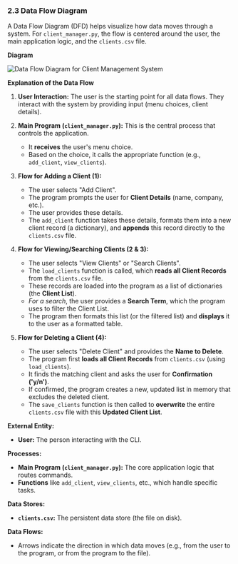 ### **2.3 Data Flow Diagram**

A Data Flow Diagram (DFD) helps visualize how data moves through a system. For `client_manager.py`, the flow is centered around the user, the main application logic, and the `clients.csv` file.

**Diagram**

![Data Flow Diagram for Client Management System](data_flow_diagram.png)

**Explanation of the Data Flow**

1.  **User Interaction:** The user is the starting point for all data flows. They interact with the system by providing input (menu choices, client details).

2.  **Main Program (`client_manager.py`):** This is the central process that controls the application.
    *   It **receives** the user's menu choice.
    *   Based on the choice, it calls the appropriate function (e.g., `add_client`, `view_clients`).

3.  **Flow for Adding a Client (1):**
    *   The user selects "Add Client".
    *   The program prompts the user for **Client Details** (name, company, etc.).
    *   The user provides these details.
    *   The `add_client` function takes these details, formats them into a new client record (a dictionary), and **appends** this record directly to the `clients.csv` file.

4.  **Flow for Viewing/Searching Clients (2 & 3):**
    *   The user selects "View Clients" or "Search Clients".
    *   The `load_clients` function is called, which **reads all Client Records** from the `clients.csv` file.
    *   These records are loaded into the program as a list of dictionaries (the **Client List**).
    *   *For a search*, the user provides a **Search Term**, which the program uses to filter the Client List.
    *   The program then formats this list (or the filtered list) and **displays** it to the user as a formatted table.

5.  **Flow for Deleting a Client (4):**
    *   The user selects "Delete Client" and provides the **Name to Delete**.
    *   The program first **loads all Client Records** from `clients.csv` (using `load_clients`).
    *   It finds the matching client and asks the user for **Confirmation ('y/n')**.
    *   If confirmed, the program creates a new, updated list in memory that excludes the deleted client.
    *   The `save_clients` function is then called to **overwrite** the entire `clients.csv` file with this **Updated Client List**.

**External Entity:**

*   **User:** The person interacting with the CLI.

**Processes:**

*   **Main Program (`client_manager.py`):** The core application logic that routes commands.
*   **Functions** like `add_client`, `view_clients`, etc., which handle specific tasks.

**Data Stores:**

*   **`clients.csv`:** The persistent data store (the file on disk).

**Data Flows:**

*   Arrows indicate the direction in which data moves (e.g., from the user to the program, or from the program to the file).